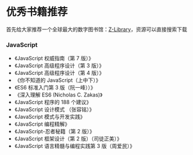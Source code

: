 # 优秀书籍推荐

首先给大家推荐一个全球最大的数字图书馆：[Z-Library](https://lib-rdujl6kmmx7jrwrlzwaqhdc2.resist.tel/)，资源可以直接搜索下载

### JavaScript

- 《JavaScript 权威指南（第 7 版）》
- 《JavaScript 高级程序设计（第 3 版）》
- 《JavaScript 高级程序设计（第 4 版）》
- 《你不知道的 JavaScript（上中下）》
- 《ES6 标准入门第 3 版（阮一峰））》
- 《深入理解 ES6 (Nicholas C. Zakas)》
- 《JavaScript 程序的 188 个建议》
- 《JavaScript 设计模式 （张容铭）》
- 《JavaScript 模式与开发实践》
- 《JavaScript 编程精解》
- 《JavaScript-忍者秘籍（第 2 版）》
- 《JavaScript 框架设计（第 2 版）（司徒正美）》
- 《JavaScript 语言精髓与编程实践第 3 版（周爱民）》
